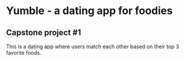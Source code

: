 # Yumble - a dating app for foodies

## Capstone project #1

This is a dating app where users match each other based on their top 3 favorite foods.  


